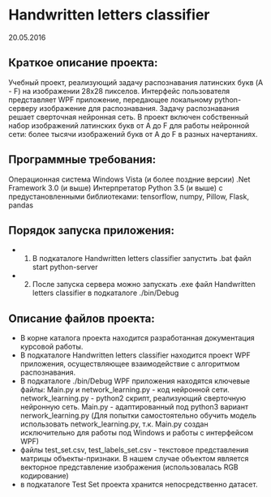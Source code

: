 # Handwritten letters classifier 
20.05.2016

## Краткое описание проекта:
Учебный проект, реализующий задачу распознавания латинских букв (A - F) на изображении 28х28 пикселов. 
Интерфейс пользователя представляет WPF приложение, передающее локальному python-серверу изображение для распознавания. 
Задачу распознавания решает сверточная нейронная сеть. 
В проект включен собственный набор изображений латинских букв от A до F для работы нейронной сети: более тысячи изображений букв от A до F в разных начертаниях. 

## Программные требования: 
Операционная система Windows Vista (и более поздние версии)
.Net Framework 3.0 (и выше) 
Интерпретатор Python 3.5 (и выше) c предустановленными библиотеками: tensorflow, numpy, Pillow, Flask, pandas

## Порядок запуска приложения:
* 1. В подкаталоге Handwritten letters classifier запустить .bat файл start python-server
* 2. После запуска сервера можно запускать .exe файл Handwritten letters classifier в подкаталоге ./bin/Debug


## Описание файлов проекта: 
* В корне каталога проекта находится разработанная документация курсовой работы. 
* В подкаталоге Handwritten letters classifier находится проект WPF приложения, осуществляющее взаимодействие с алгоритмом распознавания. 
* В подкаталоге ./bin/Debug WPF приложения находятся ключевые файлы: Main.py и network_learning.py - код нейронной сети. 
network_learning.py - python2 скрипт, реализующий сверточную нейронную сеть. Main.py - адаптированный под python3 вариант nerwork_learning.py
(Для попытки самостоятельно обучить модель использовать network_learning.py, т.к. Main.py создан исключительно для работы под Windows и работы с интерфейсом WPF)
* файлы test_set.csv, test_labels_set.csv - текстовое представления матрицы объекты-признаки. В нашем случае объектом является векторное представление изображения (использовалась RGB кодирование)
* в подкаталоге Test Set проекта хранится непосредственно датасет.  
